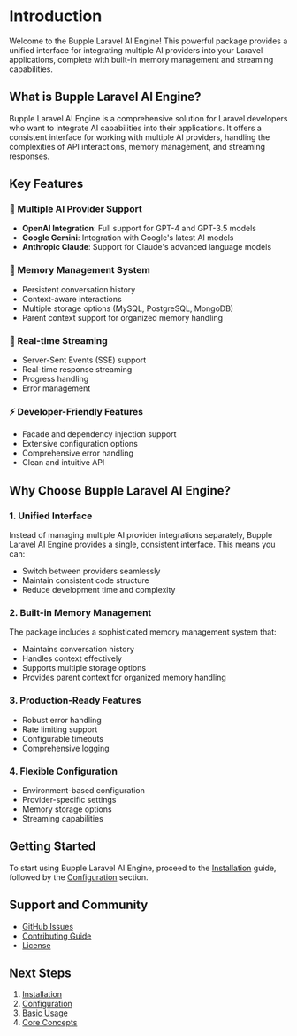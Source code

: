 # Introduction

Welcome to the Bupple Laravel AI Engine! This powerful package provides a unified interface for integrating multiple AI providers into your Laravel applications, complete with built-in memory management and streaming capabilities.

## What is Bupple Laravel AI Engine?

Bupple Laravel AI Engine is a comprehensive solution for Laravel developers who want to integrate AI capabilities into their applications. It offers a consistent interface for working with multiple AI providers, handling the complexities of API interactions, memory management, and streaming responses.

## Key Features

### 🤖 Multiple AI Provider Support
- **OpenAI Integration**: Full support for GPT-4 and GPT-3.5 models
- **Google Gemini**: Integration with Google's latest AI models
- **Anthropic Claude**: Support for Claude's advanced language models

### 💾 Memory Management System
- Persistent conversation history
- Context-aware interactions
- Multiple storage options (MySQL, PostgreSQL, MongoDB)
- Parent context support for organized memory handling

### 🔄 Real-time Streaming
- Server-Sent Events (SSE) support
- Real-time response streaming
- Progress handling
- Error management

### ⚡ Developer-Friendly Features
- Facade and dependency injection support
- Extensive configuration options
- Comprehensive error handling
- Clean and intuitive API

## Why Choose Bupple Laravel AI Engine?

### 1. Unified Interface
Instead of managing multiple AI provider integrations separately, Bupple Laravel AI Engine provides a single, consistent interface. This means you can:
- Switch between providers seamlessly
- Maintain consistent code structure
- Reduce development time and complexity

### 2. Built-in Memory Management
The package includes a sophisticated memory management system that:
- Maintains conversation history
- Handles context effectively
- Supports multiple storage options
- Provides parent context for organized memory handling

### 3. Production-Ready Features
- Robust error handling
- Rate limiting support
- Configurable timeouts
- Comprehensive logging

### 4. Flexible Configuration
- Environment-based configuration
- Provider-specific settings
- Memory storage options
- Streaming capabilities

## Getting Started

To start using Bupple Laravel AI Engine, proceed to the [Installation](installation) guide, followed by the [Configuration](configuration) section.

## Support and Community

- [GitHub Issues](https://github.com/bupple-inc/laravel-ai-engine/issues)
- [Contributing Guide](https://github.com/bupple-inc/laravel-ai-engine/blob/main/CONTRIBUTING.md)
- [License](https://github.com/bupple-inc/laravel-ai-engine/blob/main/LICENSE.md)

## Next Steps

1. [Installation](installation)
2. [Configuration](configuration)
3. [Basic Usage](../basic-usage)
4. [Core Concepts](../core/ai-providers)
